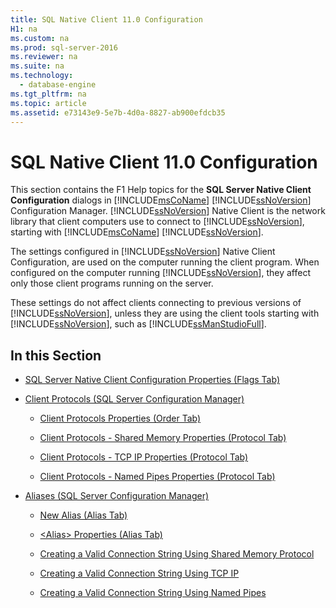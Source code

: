```yaml
---
title: SQL Native Client 11.0 Configuration
H1: na
ms.custom: na
ms.prod: sql-server-2016
ms.reviewer: na
ms.suite: na
ms.technology: 
  - database-engine
ms.tgt_pltfrm: na
ms.topic: article
ms.assetid: e73143e9-5e7b-4d0a-8827-ab900efdcb35
---
```

# SQL Native Client 11.0 Configuration
  This section contains the F1 Help topics for the **SQL Server Native Client Configuration** dialogs in [!INCLUDE[msCoName](../../Token/Other/msCoName_md.md)] [!INCLUDE[ssNoVersion](../../Token/Other/ssNoVersion_md.md)] Configuration Manager. [!INCLUDE[ssNoVersion](../../Token/Other/ssNoVersion_md.md)] Native Client is the network library that client computers use to connect to [!INCLUDE[ssNoVersion](../../Token/Other/ssNoVersion_md.md)], starting with [!INCLUDE[msCoName](../../Token/Other/msCoName_md.md)] [!INCLUDE[ssNoVersion](../../Token/Other/ssNoVersion_md.md)].  
  
 The settings configured in [!INCLUDE[ssNoVersion](../../Token/Other/ssNoVersion_md.md)] Native Client Configuration, are used on the computer running the client program. When configured on the computer running [!INCLUDE[ssNoVersion](../../Token/Other/ssNoVersion_md.md)], they affect only those client programs running on the server.  
  
 These settings do not affect clients connecting to previous versions of [!INCLUDE[ssNoVersion](../../Token/Other/ssNoVersion_md.md)], unless they are using the client tools starting with [!INCLUDE[ssNoVersion](../../Token/Other/ssNoVersion_md.md)], such as [!INCLUDE[ssManStudioFull](../../Token/Other/ssManStudioFull_md.md)].  
  
## In this Section  
  
-   [SQL Server Native Client Configuration Properties &#40;Flags Tab&#41;](../../Topics/TopicNameNotContainA/SQL-Server-Native-Client-Configuration-Properties--Flags-Tab-.md)  
  
-   [Client Protocols &#40;SQL Server Configuration Manager&#41;](../../Topics/TopicNameNotContainA/Client-Protocols--SQL-Server-Configuration-Manager-.md)  
  
    -   [Client Protocols Properties &#40;Order Tab&#41;](../../Topics/TopicNameNotContainA/Client-Protocols-Properties--Order-Tab-.md)  
  
    -   [Client Protocols - Shared Memory Properties &#40;Protocol Tab&#41;](../../Topics/TopicNameNotContainA/Client-Protocols---Shared-Memory-Properties--Protocol-Tab-.md)  
  
    -   [Client Protocols - TCP IP Properties &#40;Protocol Tab&#41;](../../Topics/TopicNameNotContainA/Client-Protocols---TCP-IP-Properties--Protocol-Tab-.md)  
  
    -   [Client Protocols - Named Pipes Properties &#40;Protocol Tab&#41;](../../Topics/TopicNameNotContainA/Client-Protocols---Named-Pipes-Properties--Protocol-Tab-.md)  
  
-   [Aliases &#40;SQL Server Configuration Manager&#41;](../../Topics/TopicNameNotContainA/Aliases--SQL-Server-Configuration-Manager-.md)  
  
    -   [New Alias &#40;Alias Tab&#41;](../../Topics/TopicNameNotContainA/New-Alias--Alias-Tab-.md)  
  
    -   [&#60;Alias&#62; Properties &#40;Alias Tab&#41;](../Topic/%3CAlias%3E%20Properties%20\(Alias%20Tab\).md)  
  
    -   [Creating a Valid Connection String Using Shared Memory Protocol](../../Topics/TopicNameContainA/Creating-a-Valid-Connection-String-Using-Shared-Memory-Protocol.md)  
  
    -   [Creating a Valid Connection String Using TCP IP](../../Topics/TopicNameContainA/Creating-a-Valid-Connection-String-Using-TCP-IP.md)  
  
    -   [Creating a Valid Connection String Using Named Pipes](../Topic/Creating%20a%20Valid%20Connection%20String%20Using%20Named%20Pipes.md)  
  
  